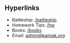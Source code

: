 ## Hyperlinks
- Battleship: [/battleship](/battleship)
- Homework Tips: [/hw](/hw)
- Books: [/books](/books)
- Email: [admin@kamiak.org](https://mail.google.com/mail/?view=cm&fs=1&to=admin@kamiak.org)
